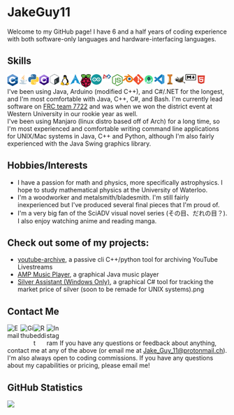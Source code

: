 # JakeGuy11
Welcome to my GitHub page! I have 6 and a half years of coding experience with both software-only languages and hardware-interfacing languages.

## Skills

[<img align="left" alt="C++" width="24px" src="cpp.png" />](https://www.cplusplus.com/)
[<img align="left" alt="Java" width="24px" src="java.png" />](https://www.java.com/)
[<img align="left" alt="Python" width="24px" src="python.png" />](https://www.python.org/)
[<img align="left" alt="C#" width="24px" src="cs.png" />](https://docs.microsoft.com/en-us/dotnet/csharp/)
[<img align="left" alt="Bash" width="24px" src="bash.png" />](https://www.gnu.org/software/bash/)
[<img align="left" alt="Linux" width="24px" src="linux.png" />](https://www.linux.org/)
[<img align="left" alt="Arch Linux" width="24px" src="arch.png" />](https://archlinux.org/)
[<img align="left" alt="Raspberry Pi" width="24px" src="rpi.png" />](https://www.raspberrypi.org/)
[<img align="left" alt="Arduino" width="24px" src="arduino.png" />](https://www.arduino.cc/)
[<img align="left" alt="FRC" width="24px" src="frc.png" />](https://www.firstinspires.org/robotics/frc)
[<img align="left" alt="NodeJS" width="24px" src="node.png" />](https://nodejs.org/en/)
[<img align="left" alt="Blender" width="24px" src="blender.png" />](https://www.blender.org/)
[<img align="left" alt="Git" width="24px" src="git.png" />](https://git-scm.com/)
[<img align="left" alt="Android Studio" width="24px" src="as.png" />](https://developer.android.com/studio)
[<img align="left" alt="Visual Studio" width="24px" src="vs.png" />](https://visualstudio.microsoft.com/)
[<img align="left" alt="Inventor" width="24px" src="inventor.png" />](https://www.autodesk.ca/en/products/inventor/overview?term=1-YEAR&support=null)
[<img align="left" alt="GIMP" width="24px" src="gimp.png" />](https://www.gimp.org/)
[<img align="left" alt="Markdown" width="24px" src="md.png" />](https://daringfireball.net/projects/markdown/)
[<img align="left" alt="HTML" width="24px" src="html.png" />](https://html.spec.whatwg.org/)
<br />


I've been using Java, Arduino (modified C++), and C#/.NET for the longest, and I'm most comfortable with Java, C++, C#, and Bash. I'm currently lead software on [FRC team 7722](https://www.thebluealliance.com/team/7722/2019) and was when we won the district event at Western University in our rookie year as well.\
I've been using Manjaro (linux distro based off of Arch) for a long time, so I'm most experienced and comfortable writing command line applications for UNIX/Mac systems in Java, C++ and Python, although I'm also fairly experienced with the Java Swing graphics library.
## Hobbies/Interests
- I have a passion for math and physics, more specifically astrophysics. I hope to study mathematical physics at the University of Waterloo.
- I'm a woodworker and metalsmith/bladesmith. I'm still fairly inexperienced but I've produced several final pieces that I'm proud of.
- I'm a very big fan of the SciADV visual novel series (その目、だれの目？). I also enjoy watching anime and reading manga.
## Check out some of my projects:
- [youtube-archive](https://github.com/JakeGuy11/youtube-archive), a passive cli C++/python tool for archiving YouTube Livestreams
- [AMP Music Player](https://github.com/JakeGuy11/amp-music-player), a graphical Java music player
- [Silver Assistant (Windows Only)](https://github.com/JakeGuy11/silver-assistant-windows-only), a graphical C# tool for tracking the market price of silver (soon to be remade for UNIX systems).png
## Contact Me
[<img align="left" alt="Email" width="30px" src="https://icons.iconarchive.com/icons/papirus-team/papirus-apps/512/protonmail-desktop-icon.png" />](mailto:Jake_Guy_11@protonmail.ch)
[<img align="left" alt="Github" width="30px" src="http://www.conorprunty.me/images/githubImage.png" />](https://github.com/JakeGuy11)
[<img align="left" alt="Reddit" width="30px" src="https://external-preview.redd.it/iDdntscPf-nfWKqzHRGFmhVxZm4hZgaKe5oyFws-yzA.png?auto=webp&s=38648ef0dc2c3fce76d5e1d8639234d8da0152b2" />](https://www.reddit.com/user/Jake_Guy_11)
[<img align="left" alt="Instagram" width="30px" src="https://upload.wikimedia.org/wikipedia/commons/thumb/e/e7/Instagram_logo_2016.svg/1200px-Instagram_logo_2016.svg.png" />](https://www.instagram.com/jake_guy_11/)
<br />
\
If you have any questions or feedback about anything, contact me at any of the above (or email me at Jake_Guy_11@protonmail.ch).\
I'm also always open to coding commissions. If you have any questions about my capabilities or pricing, please email me!
## GitHub Statistics
![](https://github-readme-stats.vercel.app/api?username=JakeGuy11)
